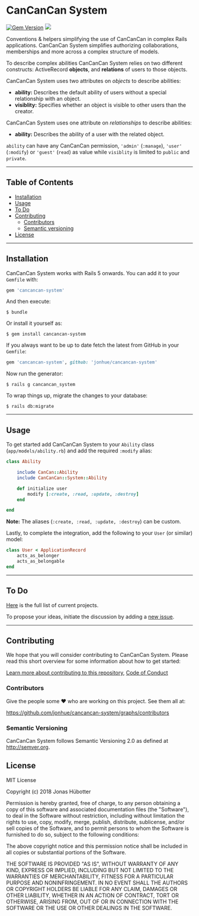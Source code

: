 # CanCanCan System

[![Gem Version](https://badge.fury.io/rb/cancancan-system.svg)](https://badge.fury.io/rb/cancancan-system) <img src="https://travis-ci.org/jonhue/cancancan-system.svg?branch=master" />

Conventions & helpers simplifying the use of CanCanCan in complex Rails applications. CanCanCan System simplifies authorizing collaborations, memberships and more across a complex structure of models.

To describe complex abilities CanCanCan System relies on two different constructs: ActiveRecord **objects**, and **relations** of users to those objects.

CanCanCan System uses two attributes on *objects* to describe abilities:

* **ability:** Describes the default ability of users without a special relationship with an object.
* **visiblity:** Specifies whether an object is visible to other users than the creator.

CanCanCan System uses one attribute on *relationships* to describe abilities:

* **ability:** Describes the ability of a user with the related object.

`ability` can have any CanCanCan permission, `'admin'` (`:manage`), `'user'` (`:modify`) or `'guest'` (`read`) as value while `visiblity` is limited to `public` and `private`.

---

## Table of Contents

* [Installation](#installation)
* [Usage](#usage)
* [To Do](#to-do)
* [Contributing](#contributing)
    * [Contributors](#contributors)
    * [Semantic versioning](#semantic-versioning)
* [License](#license)

---

## Installation

CanCanCan System works with Rails 5 onwards. You can add it to your `Gemfile` with:

```ruby
gem 'cancancan-system'
```

And then execute:

    $ bundle

Or install it yourself as:

    $ gem install cancancan-system

If you always want to be up to date fetch the latest from GitHub in your `Gemfile`:

```ruby
gem 'cancancan-system', github: 'jonhue/cancancan-system'
```

Now run the generator:

    $ rails g cancancan_system

To wrap things up, migrate the changes to your database:

    $ rails db:migrate

---

## Usage

To get started add CanCanCan System to your `Ability` class (`app/models/ability.rb`) and add the required `:modify` alias:

```ruby
class Ability

    include CanCan::Ability
    include CanCanCan::System::Ability

    def initialize user
        modify [:create, :read, :update, :destroy]
    end

end
```

**Note:** The aliases (`:create, :read, :update, :destroy`) can be custom.

Lastly, to complete the integration, add the following to your `User` (or similar) model:

```ruby
class User < ApplicationRecord
    acts_as_belonger
    acts_as_belongable
end
```

---

## To Do

[Here](https://github.com/jonhue/cancancan-system/projects/1) is the full list of current projects.

To propose your ideas, initiate the discussion by adding a [new issue](https://github.com/jonhue/cancancan-system/issues/new).

---

## Contributing

We hope that you will consider contributing to CanCanCan System. Please read this short overview for some information about how to get started:

[Learn more about contributing to this repository](CONTRIBUTING.md), [Code of Conduct](CODE_OF_CONDUCT.md)

### Contributors

Give the people some :heart: who are working on this project. See them all at:

https://github.com/jonhue/cancancan-system/graphs/contributors

### Semantic Versioning

CanCanCan System follows Semantic Versioning 2.0 as defined at http://semver.org.

## License

MIT License

Copyright (c) 2018 Jonas Hübotter

Permission is hereby granted, free of charge, to any person obtaining a copy
of this software and associated documentation files (the "Software"), to deal
in the Software without restriction, including without limitation the rights
to use, copy, modify, merge, publish, distribute, sublicense, and/or sell
copies of the Software, and to permit persons to whom the Software is
furnished to do so, subject to the following conditions:

The above copyright notice and this permission notice shall be included in all
copies or substantial portions of the Software.

THE SOFTWARE IS PROVIDED "AS IS", WITHOUT WARRANTY OF ANY KIND, EXPRESS OR
IMPLIED, INCLUDING BUT NOT LIMITED TO THE WARRANTIES OF MERCHANTABILITY,
FITNESS FOR A PARTICULAR PURPOSE AND NONINFRINGEMENT. IN NO EVENT SHALL THE
AUTHORS OR COPYRIGHT HOLDERS BE LIABLE FOR ANY CLAIM, DAMAGES OR OTHER
LIABILITY, WHETHER IN AN ACTION OF CONTRACT, TORT OR OTHERWISE, ARISING FROM,
OUT OF OR IN CONNECTION WITH THE SOFTWARE OR THE USE OR OTHER DEALINGS IN THE
SOFTWARE.
